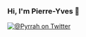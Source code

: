 ### Hi, I'm Pierre-Yves 👋

[![@_Pyrrah_ on Twitter](http://img.shields.io/badge/twitter-%40__Pyrrah__-brightgreen.svg?style=flat)](https://twitter.com/_Pyrrah_)

<!--
**Pyrrah/Pyrrah** is a ✨ _special_ ✨ repository because its `README.md` (this file) appears on your GitHub profile.

Here are some ideas to get you started:

- 🔭 I’m currently working on ...
- 🌱 I’m currently learning ...
- 👯 I’m looking to collaborate on ...
- 🤔 I’m looking for help with ...
- 💬 Ask me about ...
- 📫 How to reach me: ...
- 😄 Pronouns: ...
- ⚡ Fun fact: ...
-->
